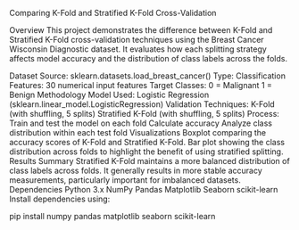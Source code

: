 Comparing K-Fold and Stratified K-Fold Cross-Validation

Overview
This project demonstrates the difference between K-Fold and Stratified K-Fold cross-validation techniques using the Breast Cancer Wisconsin Diagnostic dataset. It evaluates how each splitting strategy affects model accuracy and the distribution of class labels across the folds.

Dataset
Source: sklearn.datasets.load_breast_cancer()
Type: Classification
Features: 30 numerical input features
Target Classes:
0 = Malignant
1 = Benign
Methodology
Model Used: Logistic Regression (sklearn.linear_model.LogisticRegression)
Validation Techniques:
K-Fold (with shuffling, 5 splits)
Stratified K-Fold (with shuffling, 5 splits)
Process:
Train and test the model on each fold
Calculate accuracy
Analyze class distribution within each test fold
Visualizations
Boxplot comparing the accuracy scores of K-Fold and Stratified K-Fold.
Bar plot showing the class distribution across folds to highlight the benefit of using stratified splitting.
Results Summary
Stratified K-Fold maintains a more balanced distribution of class labels across folds.
It generally results in more stable accuracy measurements, particularly important for imbalanced datasets.
Dependencies
Python 3.x
NumPy
Pandas
Matplotlib
Seaborn
scikit-learn
Install dependencies using:

pip install numpy pandas matplotlib seaborn scikit-learn
